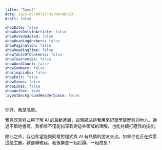 ```yaml
---
title: "About"
date: 2025-05-08T17:41:00+08:00
draft: false

showDate: false
showDateOnlyInArticle: false
showDateUpdated: false
showHeadingAnchors: false
showPagination: false
showReadingTime: false
showTableOfContents: false
showTaxonomies: false
showWordCount: false
showSummary: false
sharingLinks: false
showEdit: false
showViews: false
showLikes: false
showAuthor: true
layoutBackgroundHeaderSpace: false
---
```


你好，我是泓賓。

我喜欢寫程式與了解 AI 的最新進展，這個網站是我用來紀錄學習歷程的地方。通過不斷地書寫，我相信不僅能加深我對這些領域的理解，也能持續打磨我的技能。

除此之外，我也希望能與同樣對程式與 AI 有熱情的朋友交流。如果你也正在探索這些主題，歡迎聯絡我，我很樂意一起討論、一起成長！
